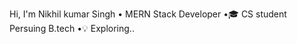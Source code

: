 Hi, I'm Nikhil kumar Singh • MERN Stack Developer •🎓 CS student Persuing B.tech  •💡 Exploring..

<!---
nikhilyt01/nikhilyt01 is a ✨ special ✨ repository because its `README.md` (this file) appears on your GitHub profile.
You can click the Preview link to take a look at your changes.
--->
